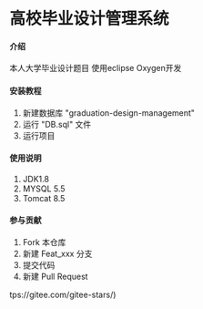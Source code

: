 # 高校毕业设计管理系统

#### 介绍
本人大学毕业设计题目
使用eclipse Oxygen开发

#### 安装教程

1. 新建数据库 "graduation-design-management"
2. 运行 "DB.sql" 文件
3. 运行项目

#### 使用说明

1. JDK1.8
2. MYSQL 5.5
3. Tomcat 8.5

#### 参与贡献

1. Fork 本仓库
2. 新建 Feat_xxx 分支
3. 提交代码
4. 新建 Pull Request


tps://gitee.com/gitee-stars/)